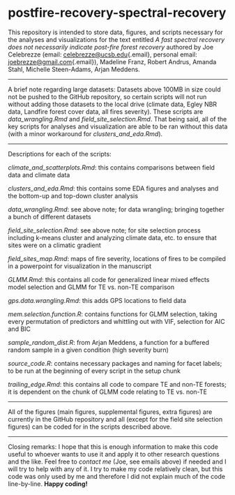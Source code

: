 # postfire-recovery-spectral-recovery

This repository is intended to store data, figures, and scripts necessary for the analyses and visualizations for the text entitled *A fast spectral recovery does not necessarily indicate post-fire forest recovery* authored by Joe Celebrezze (email: [celebrezze\@ucsb.edu](mailto:celebrezze@ucsb.edu){.email}, personal email: [joebrezze\@gmail.com](mailto:joebrezze@gmail.com){.email}), Madeline Franz, Robert Andrus, Amanda Stahl, Michelle Steen-Adams, Arjan Meddens.

------------------------------------------------------------------------

A brief note regarding large datasets: Datasets above 100MB in size could not be pushed to the GitHub repository, so certain scripts will not run without adding those datasets to the local drive (climate data, Egley NBR data, Landfire forest cover data, all fires severity). These scripts are *data_wrangling.Rmd* and *field_site_selection.Rmd*. That being said, all of the key scripts for analyses and visualization are able to be ran without this data (with a minor workaround for *clusters_and_eda.Rmd*).

------------------------------------------------------------------------

Descriptions for each of the scripts:

*climate_and_scatterplots.Rmd*: this contains comparisons between field data and climate data

*clusters_and_eda.Rmd*: this contains some EDA figures and analyses and the bottom-up and top-down cluster analysis

*data_wrangling.Rmd*: see above note; for data wrangling; bringing together a bunch of different datasets

*field_site_selection.Rmd*: see above note; for site selection process including k-means cluster and analyzing climate data, etc. to ensure that sites were on a climatic gradient

*field_sites_map.Rmd*: maps of fire severity, locations of fires to be compiled in a powerpoint for visualization in the manuscript

*GLMM.Rmd*: this contains all code for generalized linear mixed effects model selection and GLMM for TE vs. non-TE comparison

*gps.data.wrangling.Rmd*: this adds GPS locations to field data

*mem.selection.function.R*: contains functions for GLMM selection, taking every permutation of predictors and whittling out with VIF, selection for AIC and BIC

*sample_random_dist.R*: from Arjan Meddens, a function for a buffered random sample in a given condition (high severity burn)

*source_code.R*: contains necessary packages and naming for facet labels; to be run at the beginning of every script in the setup chunk

*trailing_edge.Rmd*: this contains all code to compare TE and non-TE forests; it is dependent on the chunk of GLMM code relating to TE vs. non-TE

------------------------------------------------------------------------

All of the figures (main figures, supplemental figures, extra figures) are currently in the GitHub repository and all (except for the field site selection figures) can be coded for in the scripts described above.

------------------------------------------------------------------------

Closing remarks: I hope that this is enough information to make this code useful to whoever wants to use it and apply it to other research questions and the like. Feel free to *contact me* (Joe, see emails above) if needed and I will try to help with any of it. I try to make my code relatively clean, but this code was only used by me and therefore I did not explain much of the code line-by-line. **Happy coding!**
